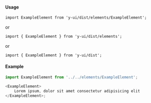 #### Usage

```markdown
import ExampleElement from 'y-ui/dist/elements/ExampleElement';
```

or

```markdown
import { ExampleElement } from 'y-ui/dist/elements';
```

or

```markdown
import { ExampleElement } from 'y-ui/dist';
```

#### Example

```js
import ExampleElement from '../../elements/ExampleElement';

<ExampleElement>
	Lorem ipsum, dolor sit amet consectetur adipisicing elit
</ExampleElement>;
```
